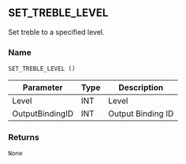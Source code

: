 ## SET\_TREBLE\_LEVEL

Set treble to a specified level.


### Name

`SET_TREBLE_LEVEL ()`


| Parameter       | Type | Description       |
| --------------- | ---- | ----------------- |
| Level           | INT  | Level             |
| OutputBindingID | INT  | Output Binding ID |


### Returns

`None`